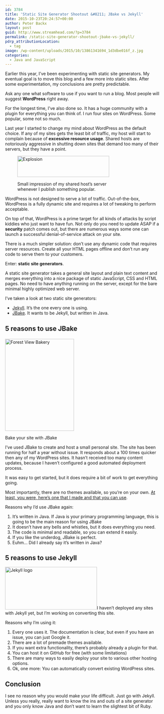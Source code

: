 ```yaml
---
id: 3784
title: 'Static Site Generator Shootout &#8211; JBake vs Jekyll'
date: 2015-10-23T20:24:57+00:00
author: Peter Backx
layout: post
guid: http://www.streamhead.com/?p=3784
permalink: /static-site-generator-shootout-jbake-vs-jekyll/
pdrp_attributionLocation:
  - tag
image: /wp-content/uploads/2015/10/13861341694_1d3dbe016f_z.jpg
categories:
  - Java and JavaScript
---
```

Earlier this year, I&#8217;ve been experimenting with static site generators. My eventual goal is to move this blog and a few more into static sites. After some experimentation, my conclusions are pretty predictable.

<!--more-->

Ask any one what software to use if you want to run a blog. Most people will suggest **WordPress** right away.

For the longest time, I&#8217;ve also done so. It has a huge community with a plugin for everything you can think of. I run four sites on WordPress. Some popular, some not so much.

Last year I started to change my mind about WordPress as the default choice. If any of my sites gets the least bit of traffic, my host will start to complain because of **excessive resource usage**. Shared hosts are notoriously aggressive in shutting down sites that demand too many of their servers, but they have a point.<figure id="attachment_3792" style="width: 300px" class="wp-caption alignright">

<img class="size-medium wp-image-3792" src="http://www.streamhead.com/wp-content/uploads/2015/10/explosion-300x69.jpg" alt="Explosion" width="300" height="69" srcset="http://www.streamhead.com/wp-content/uploads/2015/10/explosion-300x69.jpg 300w, http://www.streamhead.com/wp-content/uploads/2015/10/explosion.jpg 1024w" sizes="(max-width: 300px) 100vw, 300px" /><figcaption class="wp-caption-text">Small impression of my shared host&#8217;s server whenever I publish something popular.</figcaption></figure> 

WordPress is not designed to serve a lot of traffic. Out-of-the-box, WordPress is a fully dynamic site and requires a lot of tweaking to perform acceptable.

On top of that, WordPress is a prime target for all kinds of attacks by script kiddies who just want to have fun. Not only do you need to update ASAP if a **security** patch comes out, but there are numerous ways some one can launch a successful denial-of-service attack on your site.

There is a much simpler solution: don&#8217;t use any dynamic code that requires server resources. Create all your HTML pages offline and don&#8217;t run any code to serve them to your customers.

Enter: **static site generators**.

A static site generator takes a general site layout and plain text content and merges everything into a nice package of static JavaScript, CSS and HTML pages. No need to have anything running on the server, except for the bare minimal highly optimized web server.

I&#8217;ve taken a look at two static site generators:

  * [Jekyll](http://jekyllrb.com/). It&#8217;s the one every one is using.
  * [JBake](http://jbake.org/). It wants to be Jekyll, but written in Java.

## 5 reasons to use JBake<figure id="attachment_3799" style="width: 225px" class="wp-caption alignleft">

<img class="wp-image-3799 size-medium" src="http://www.streamhead.com/wp-content/uploads/2015/10/2751922013_1e7e7f7088_z-225x300.jpg" alt="Forest View Bakery" width="225" height="300" srcset="http://www.streamhead.com/wp-content/uploads/2015/10/2751922013_1e7e7f7088_z-225x300.jpg 225w, http://www.streamhead.com/wp-content/uploads/2015/10/2751922013_1e7e7f7088_z.jpg 480w" sizes="(max-width: 225px) 100vw, 225px" /><figcaption class="wp-caption-text">Bake your site with JBake</figcaption></figure> 

I&#8217;ve used JBake to create and host a small personal site. The site has been running for half a year without issue. It responds about a 100 times quicker then any of my WordPress sites. It hasn&#8217;t received too many content updates, because I haven&#8217;t configured a good automated deployment process.

It was easy to get started, but it does require a bit of work to get everything going.

Most importantly, there are no themes available, so you&#8217;re on your own. [At least, you were, here&#8217;s one that I made and that you can use](https://github.com/pbackx/startbootstrap-clean-blog).

Reasons why I&#8217;d use JBake again:

  1. It&#8217;s written in Java. If Java is your primary programming language, this is going to be the main reason for using JBake
  2. It doesn&#8217;t have any bells and whistles, but it does everything you need.
  3. The code is minimal and readable, so you can extend it easily.
  4. If you like the underdog, JBake is perfect.
  5. Euhm&#8230; Did I already say it&#8217;s written in Java?

## 5 reasons to use Jekyll

<img class="alignright size-medium wp-image-3800" src="http://www.streamhead.com/wp-content/uploads/2015/10/jekyll-logo-300x139.png" alt="Jekyll logo" width="300" height="139" srcset="http://www.streamhead.com/wp-content/uploads/2015/10/jekyll-logo-300x139.png 300w, http://www.streamhead.com/wp-content/uploads/2015/10/jekyll-logo.png 498w" sizes="(max-width: 300px) 100vw, 300px" />I haven&#8217;t deployed any sites with Jekyll yet, but I&#8217;m working on converting this site.

Reasons why I&#8217;m using it:

  1. Every one uses it. The documentation is clear, but even if you have an issue, you can just Google it.
  2. There are a lot of premade themes available.
  3. If you want extra functionality, there&#8217;s probably already a plugin for that.
  4. You can host it on GitHub for free (with some limitations)
  5. There are many ways to easily deploy your site to various other hosting options.
  6. Ok, one more: You can automatically convert existing WordPress sites.

## Conclusion

<p style="text-align: left;">
  I see no reason why you would make your life difficult. Just go with Jekyll. Unless you really, really want to know the ins and outs of a site generator and you only know Java and don&#8217;t want to learn the slightest bit of Ruby.
</p>

&nbsp;

<!-- AddThis Advanced Settings generic via filter on the_content -->

<!-- AddThis Share Buttons generic via filter on the_content -->